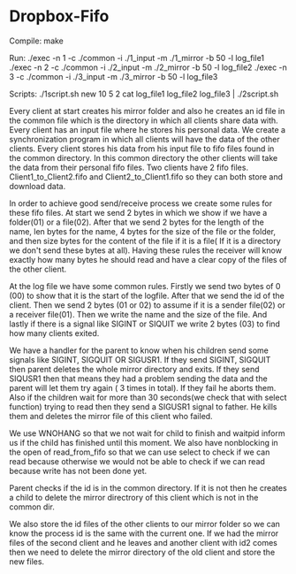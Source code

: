 # Dropbox-Fifo

Compile:
make

Run:
    ./exec -n 1 -c ./common -i ./1_input -m ./1_mirror -b 50 -l log_file1
    ./exec -n 2 -c ./common -i ./2_input -m ./2_mirror -b 50 -l log_file2
    ./exec -n 3 -c ./common -i ./3_input -m ./3_mirror -b 50 -l log_file3
    
Scripts:
    ./1script.sh new 10 5 2
    cat log_file1 log_file2 log_file3 | ./2script.sh

    
Every client at start creates his mirror folder and also he creates an id file in the common file which is the directory in which all clients share data with. Every client has an input file where he stores his personal data. We create a synchronization program in which all clients will have the data of the other clients. Every client stores his data from his input file to fifo files found in the common directory. In this common directory the other clients will take the data from their personal fifo files. Two clients have 2 fifo files. Client1_to_Client2.fifo and Client2_to_Client1.fifo so they can both store and download data.

In order to achieve good send/receive process we create some rules for these fifo files.
At start we send 2 bytes in which we show if we have a folder(01) or a file(02). After that we send 2 bytes for the length of the name, len bytes for the name, 4 bytes for the size of the file or the folder, and then size bytes for the content of the file if it is a file( If it is a directory we don't send these bytes at all). Having these rules the receiver will know exactly how many bytes he should read and have a clear copy of the files of the other client.

At the log file we have some common rules. Firstly we send two bytes of 0 (00) to show that it is the start of the logfile. After that we send the id of the client. Then we send 2 bytes (01 or 02) to assume if it is a sender file(02) or a receiver file(01). Then we write the name and the size of the file. And lastly if there is a signal like SIGINT or SIQUIT we write 2 bytes (03) to find how many clients exited.

We have a handler for the parent to know when his children send some signals like SIGINT, SIGQUIT OR SIGUSR1. If they send SIGINT, SIGQUIT then parent deletes the whole mirror directory and exits. If they send SIQUSR1 then that means they had a problem sending the data and the parent will let them try again ( 3 times in total). If they fail he aborts them. Also if the children wait for more than 30 seconds(we check that with select function) trying to read then they send a SIGUSR1 signal to father. He kills them and deletes the mirror file of this client who failed.

We use WNOHANG so that we not wait for child to finish and waitpid inform us if the child has finished until this moment. We also have nonblocking in the open of read_from_fifo so that we can use select to check if we can read because otherwise we would not be able to check if we can read because write has not been done yet.

Parent checks if the id is in the common directory. If it is not then he creates a child to delete the mirror directrory of this client which is not in the common dir.

We also store the id files of the other clients to our mirror folder so we can know the process id is the same with the current one. If we had the mirror files of the second client and he leaves and another client with id2 comes then we need to delete the mirror directory of the old client and store the new files.
